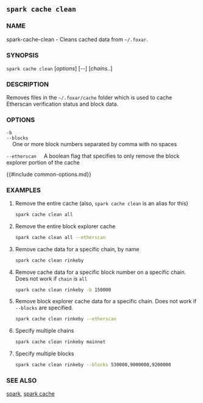 ## `spark cache clean`

### NAME

spark-cache-clean - Cleans cached data from `~/.foxar`.

### SYNOPSIS

`spark cache clean` [*options*] [*--*] [*chains..*]

### DESCRIPTION

Removes files in the `~/.foxar/cache` folder which is used to cache Etherscan verification status and block data.

### OPTIONS

`-b`  
`--blocks`  
&nbsp;&nbsp;&nbsp;&nbsp;One or more block numbers separated by comma with no spaces

`--etherscan`
&nbsp;&nbsp;&nbsp;&nbsp;A boolean flag that specifies to only remove the block explorer portion of the cache

{{#include common-options.md}}

### EXAMPLES

1. Remove the entire cache (also, `spark cache clean` is an alias for this)

   ```sh
   spark cache clean all
   ```

2. Remove the entire block explorer cache

   ```sh
   spark cache clean all --etherscan
   ```

3. Remove cache data for a specific chain, by name

   ```sh
   spark cache clean rinkeby
   ```

4. Remove cache data for a specific block number on a specific chain. Does not work if `chain` is `all`

   ```sh
   spark cache clean rinkeby -b 150000
   ```

5. Remove block explorer cache data for a specific chain. Does not work if `--blocks` are specified.

   ```sh
   spark cache clean rinkeby --etherscan
   ```

6. Specify multiple chains

   ```sh
   spark cache clean rinkeby mainnet
   ```

7. Specify multiple blocks
   ```sh
   spark cache clean rinkeby --blocks 530000,9000000,9200000
   ```

### SEE ALSO
[spark](./spark.md), [spark cache](./spark-cache.md)
